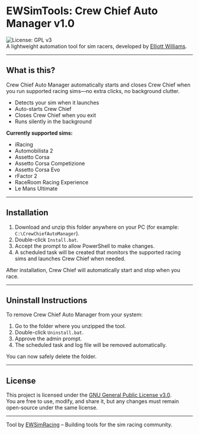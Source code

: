 # EWSimTools: Crew Chief Auto Manager v1.0  

![License: GPL v3](https://img.shields.io/badge/License-GPLv3-blue.svg)  
A lightweight automation tool for sim racers, developed by [Elliott Williams](https://www.instagram.com/ewsimracing).  

---

## What is this?  
Crew Chief Auto Manager automatically starts and closes Crew Chief when you run supported racing sims—no extra clicks, no background clutter.  

- Detects your sim when it launches  
- Auto-starts Crew Chief  
- Closes Crew Chief when you exit  
- Runs silently in the background  

**Currently supported sims:**  
- iRacing  
- Automobilista 2  
- Assetto Corsa  
- Assetto Corsa Competizione  
- Assetto Corsa Evo  
- rFactor 2  
- RaceRoom Racing Experience  
- Le Mans Ultimate  

---

## Installation  

1. Download and unzip this folder anywhere on your PC (for example: `C:\CrewChiefAutoManager`).  
2. Double-click `Install.bat`.  
3. Accept the prompt to allow PowerShell to make changes.  
4. A scheduled task will be created that monitors the supported racing sims and launches Crew Chief when needed.  

After installation, Crew Chief will automatically start and stop when you race.  

---

## Uninstall Instructions  

To remove Crew Chief Auto Manager from your system:  

1. Go to the folder where you unzipped the tool.  
2. Double-click `Uninstall.bat`.  
3. Approve the admin prompt.  
4. The scheduled task and log file will be removed automatically.  

You can now safely delete the folder.  

---

## License  

This project is licensed under the [GNU General Public License v3.0](LICENSE).  
You are free to use, modify, and share it, but any changes must remain open-source under the same license.  

---

Tool by [EWSimRacing](https://www.instagram.com/ewsimracing) – Building tools for the sim racing community.  
